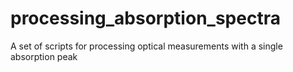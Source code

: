 # processing_absorption_spectra
A set of scripts for processing optical measurements with a single absorption peak
